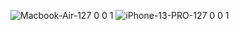 ![Macbook-Air-127 0 0 1](https://github.com/user-attachments/assets/7188e0cf-2c9d-4b9c-b6b5-1478660a278d)
![iPhone-13-PRO-127 0 0 1](https://github.com/user-attachments/assets/4dcb3f61-f342-421c-8741-e2189678f4e4)
